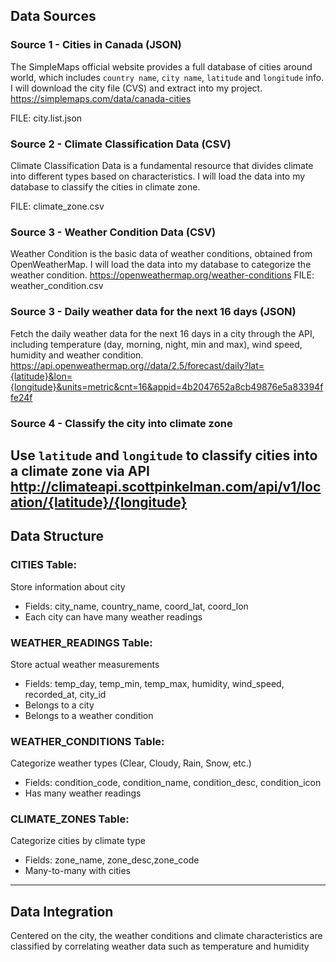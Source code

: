 ## Data Sources
### Source 1 - Cities in Canada (JSON)

The SimpleMaps official website provides a full database of cities around world, which includes `country name`,
`city name`, `latitude` and `longitude` info. I will download the city file (CVS) and extract into my project.
https://simplemaps.com/data/canada-cities

FILE: city.list.json
### Source 2 - Climate Classification Data (CSV)
Climate Classification Data is a fundamental resource that divides climate into different types based on characteristics.
I will load the data into my database to classify the cities in climate zone.

FILE: climate_zone.csv
### Source 3 - Weather Condition Data (CSV)
Weather Condition is the basic data of weather conditions, obtained from OpenWeatherMap. I will load the data into my 
database to categorize the weather condition.
https://openweathermap.org/weather-conditions
FILE: weather_condition.csv

### Source 3 - Daily weather data for the next 16 days (JSON)
Fetch the daily weather data for the next 16 days in a city through the API, including temperature (day, morning, night, min and max), 
wind speed, humidity and weather condition.
https://api.openweathermap.org//data/2.5/forecast/daily?lat={latitude}&lon={longitude}&units=metric&cnt=16&appid=4b2047652a8cb49876e5a83394ffe24f
### Source 4 - Classify the city into climate zone
Use `latitude` and `longitude` to classify cities into a climate zone via API
http://climateapi.scottpinkelman.com/api/v1/location/{latitude}/{longitude}
---
## Data Structure
### CITIES Table:
Store information about city
- Fields: city_name, country_name, coord_lat, coord_lon
- Each city can have many weather readings

### WEATHER_READINGS Table:
Store actual weather measurements
- Fields: temp_day, temp_min, temp_max, humidity, wind_speed, recorded_at, city_id
- Belongs to a city
- Belongs to a weather condition

### WEATHER_CONDITIONS Table:
Categorize weather types (Clear, Cloudy, Rain, Snow, etc.)
- Fields: condition_code, condition_name, condition_desc, condition_icon
- Has many weather readings

### CLIMATE_ZONES Table:
Categorize cities by climate type
- Fields: zone_name, zone_desc,zone_code
- Many-to-many with cities
---
## Data Integration
Centered on the city, the weather conditions and climate characteristics are classified by correlating weather data 
such as temperature and humidity
